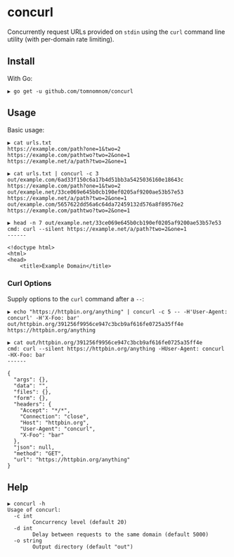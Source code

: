 # concurl

Concurrently request URLs provided on `stdin` using the `curl` command line utility (with per-domain rate limiting).

## Install

With Go:

```
▶ go get -u github.com/tomnomnom/concurl
```

## Usage

Basic usage:

```
▶ cat urls.txt
https://example.com/path?one=1&two=2
https://example.com/pathtwo?two=2&one=1
https://example.net/a/path?two=2&one=1

▶ cat urls.txt | concurl -c 3
out/example.com/6ad33f150c6a17b4d51bb3a5425036160e18643c https://example.com/path?one=1&two=2
out/example.net/33ce069e645b0cb190ef0205af9200ae53b57e53 https://example.net/a/path?two=2&one=1
out/example.com/5657622dd56a6c64da72459132d576a8f89576e2 https://example.com/pathtwo?two=2&one=1

▶ head -n 7 out/example.net/33ce069e645b0cb190ef0205af9200ae53b57e53
cmd: curl --silent https://example.net/a/path?two=2&one=1
------

<!doctype html>
<html>
<head>
    <title>Example Domain</title>
```

### Curl Options

Supply options to the `curl` command after a `--`:

```
▶ echo "https://httpbin.org/anything" | concurl -c 5 -- -H'User-Agent: concurl' -H'X-Foo: bar'
out/httpbin.org/391256f9956ce947c3bcb9af616fe0725a35ff4e https://httpbin.org/anything

▶ cat out/httpbin.org/391256f9956ce947c3bcb9af616fe0725a35ff4e
cmd: curl --silent https://httpbin.org/anything -HUser-Agent: concurl -HX-Foo: bar
------

{
  "args": {}, 
  "data": "", 
  "files": {}, 
  "form": {}, 
  "headers": {
    "Accept": "*/*", 
    "Connection": "close", 
    "Host": "httpbin.org", 
    "User-Agent": "concurl", 
    "X-Foo": "bar"
  }, 
  "json": null, 
  "method": "GET", 
  "url": "https://httpbin.org/anything"
}
```

## Help

```
▶ concurl -h
Usage of concurl:
  -c int
    	Concurrency level (default 20)
  -d int
    	Delay between requests to the same domain (default 5000)
  -o string
    	Output directory (default "out")
```
